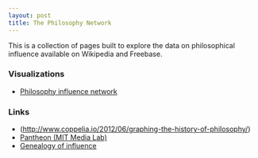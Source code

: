 ```yaml
---
layout: post
title: The Philosophy Network
---
```


This is a collection of pages built to explore the data on philosophical influence available on Wikipedia and Freebase.

### Visualizations

* [Philosophy influence network](philgraph/phil_graph/)

### Links

* (http://www.coppelia.io/2012/06/graphing-the-history-of-philosophy/)
* [Pantheon (MIT Media Lab)](http://pantheon.media.mit.edu/treemap/country_exports/ES/all/-4000/2010/H15/pantheon)
* [Genealogy of influence](http://mike-love.net/genealogy/)
